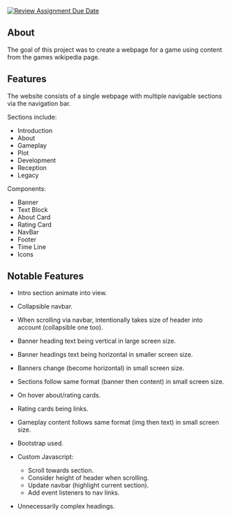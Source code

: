 [![Review Assignment Due Date](https://classroom.github.com/assets/deadline-readme-button-24ddc0f5d75046c5622901739e7c5dd533143b0c8e959d652212380cedb1ea36.svg)](https://classroom.github.com/a/g91lSlaI)

## About

The goal of this project was to create a webpage for a game using content from the games wikipedia page.

## Features

The website consists of a single webpage with multiple navigable sections via the navigation bar.

Sections include:

- Introduction
- About
- Gameplay
- Plot
- Development
- Reception
- Legacy

Components:

- Banner
- Text Block
- About Card
- Rating Card
- NavBar
- Footer
- Time Line
- Icons


## Notable Features

- Intro section animate into view.

- Collapsible navbar.
- When scrolling via navbar, intentionally takes size of header into account (collapsible one too).

- Banner heading text being vertical in large screen size.
- Banner headings text being horizontal in smaller screen size.
- Banners change (become horizontal) in small screen size.

- Sections follow same format (banner then content) in small screen size.

- On hover about/rating cards.
- Rating cards being links.

- Gameplay content follows same format (img then text) in small screen size.
- Bootstrap used.
- Custom Javascript:
    - Scroll towards section.
    - Consider height of header when scrolling.
    - Update navbar (highlight current section).
    - Add event listeners to nav links.
- Unnecessarily complex headings.
